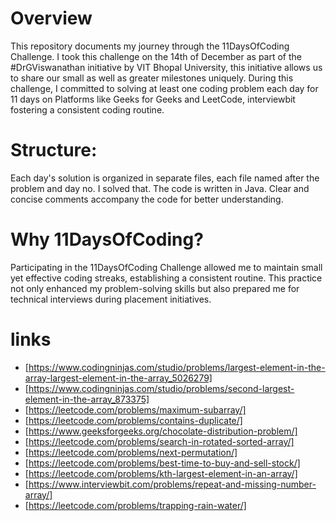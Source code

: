 # Overview
This repository documents my journey through the 11DaysOfCoding Challenge. 
I took this challenge on the 14th of December as part of the #DrGViswanathan initiative by VIT Bhopal University, this initiative allows us to share our small as well as greater milestones uniquely. 
During this challenge, I committed to solving at least one coding problem each day for 11 days on Platforms like Geeks for Geeks and LeetCode, interviewbit fostering a consistent coding routine.

# Structure:
Each day's solution is organized in separate files, each file named after the problem and day no. I solved that.
The code is written in Java.
Clear and concise comments accompany the code for better understanding.
# Why 11DaysOfCoding?
Participating in the 11DaysOfCoding Challenge allowed me to maintain small yet effective coding streaks, establishing a consistent routine. This practice not only enhanced my problem-solving skills but also prepared me for technical interviews during placement initiatives.

# links
* [https://www.codingninjas.com/studio/problems/largest-element-in-the-array-largest-element-in-the-array_5026279]
* [https://www.codingninjas.com/studio/problems/second-largest-element-in-the-array_873375]
* [https://leetcode.com/problems/maximum-subarray/]
* [https://leetcode.com/problems/contains-duplicate/]
* [https://www.geeksforgeeks.org/chocolate-distribution-problem/]
* [https://leetcode.com/problems/search-in-rotated-sorted-array/]
* [https://leetcode.com/problems/next-permutation/]
* [https://leetcode.com/problems/best-time-to-buy-and-sell-stock/]
* [https://leetcode.com/problems/kth-largest-element-in-an-array/]
* [https://www.interviewbit.com/problems/repeat-and-missing-number-array/]
* [https://leetcode.com/problems/trapping-rain-water/]
